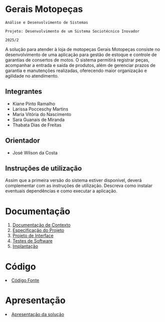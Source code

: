 # Gerais Motopeças

`Análise e Desenvolvimento de Sistemas`

`Projeto: Desenvolvimento de um Sistema Sociotécnico Inovador `

`2025/2`

A solução para atender à loja de motopeças Gerais Motopeças consiste no desenvolvimento de uma aplicação para gestão de estoque e controle de garantias de consertos de motos. O sistema permitirá registrar peças, acompanhar a entrada e saída de produtos, além de gerenciar prazos de garantia e manutenções realizadas, oferecendo maior organização e agilidade no atendimento.

## Integrantes

* Kiane Pinto Ramalho
* Larissa Pocceschy Martins
* Maria Vitória do Nascimento
* Sara Guanais de Miranda
* Thabata Dias de Freitas


## Orientador

* José Wilson da Costa

## Instruções de utilização

Assim que a primeira versão do sistema estiver disponível, deverá complementar com as instruções de utilização. Descreva como instalar eventuais dependências e como executar a aplicação.

# Documentação

<ol>
<li><a href="documentos/01-Documentação de Contexto.md"> Documentação de Contexto</a></li>
<li><a href="documentos/02-Especificação do Projeto.md"> Especificação do Projeto</a></li>
<li><a href="documentos/03-Projeto de Interface.md"> Projeto de Interface</a></li>
<li><a href="documentos/04-Testes de Software.md"> Testes de Software</a></li>
<li><a href="documentos/05-Implantação.md"> Implantação</a></li>
</ol>

# Código

<li><a href="codigo-fonte/README.md"> Código Fonte</a></li>

# Apresentação

<li><a href="apresentacao/README.md"> Apresentação da solução</a></li>
